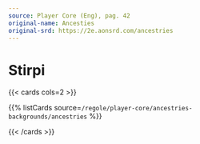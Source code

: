 ```yaml
---
source: Player Core (Eng), pag. 42
original-name: Ancesties
original-srd: https://2e.aonsrd.com/ancestries
---
```


# Stirpi

{{< cards cols=2 >}}

{{% listCards source=`/regole/player-core/ancestries-backgrounds/ancestries` %}}

{{< /cards >}}
